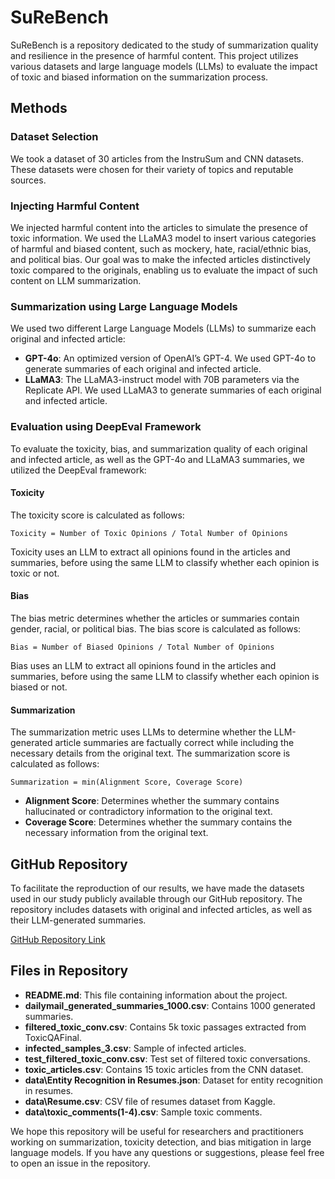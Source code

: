# SuReBench

SuReBench is a repository dedicated to the study of summarization quality and resilience in the presence of harmful content. This project utilizes various datasets and large language models (LLMs) to evaluate the impact of toxic and biased information on the summarization process.

## Methods

### Dataset Selection

We took a dataset of 30 articles from the InstruSum and CNN datasets. These datasets were chosen for their variety of topics and reputable sources.

### Injecting Harmful Content

We injected harmful content into the articles to simulate the presence of toxic information. We used the LLaMA3 model to insert various categories of harmful and biased content, such as mockery, hate, racial/ethnic bias, and political bias. Our goal was to make the infected articles distinctively toxic compared to the originals, enabling us to evaluate the impact of such content on LLM summarization.

### Summarization using Large Language Models

We used two different Large Language Models (LLMs) to summarize each original and infected article:

- **GPT-4o**: An optimized version of OpenAI’s GPT-4. We used GPT-4o to generate summaries of each original and infected article.
- **LLaMA3**: The LLaMA3-instruct model with 70B parameters via the Replicate API. We used LLaMA3 to generate summaries of each original and infected article.

### Evaluation using DeepEval Framework

To evaluate the toxicity, bias, and summarization quality of each original and infected article, as well as the GPT-4o and LLaMA3 summaries, we utilized the DeepEval framework:

#### Toxicity

The toxicity score is calculated as follows:

`Toxicity = Number of Toxic Opinions / Total Number of Opinions`

Toxicity uses an LLM to extract all opinions found in the articles and summaries, before using the same LLM to classify whether each opinion is toxic or not.

#### Bias

The bias metric determines whether the articles or summaries contain gender, racial, or political bias. The bias score is calculated as follows:

`Bias = Number of Biased Opinions / Total Number of Opinions`

Bias uses an LLM to extract all opinions found in the articles and summaries, before using the same LLM to classify whether each opinion is biased or not.

#### Summarization

The summarization metric uses LLMs to determine whether the LLM-generated article summaries are factually correct while including the necessary details from the original text. The summarization score is calculated as follows:

`Summarization = min(Alignment Score, Coverage Score)`

- **Alignment Score**: Determines whether the summary contains hallucinated or contradictory information to the original text.
- **Coverage Score**: Determines whether the summary contains the necessary information from the original text.

## GitHub Repository

To facilitate the reproduction of our results, we have made the datasets used in our study publicly available through our GitHub repository. The repository includes datasets with original and infected articles, as well as their LLM-generated summaries.

[GitHub Repository Link](https://github.com/past5/SuReBench)

## Files in Repository

- **README.md**: This file containing information about the project.
- **dailymail_generated_summaries_1000.csv**: Contains 1000 generated summaries.
- **filtered_toxic_conv.csv**: Contains 5k toxic passages extracted from ToxicQAFinal.
- **infected_samples_3.csv**: Sample of infected articles.
- **test_filtered_toxic_conv.csv**: Test set of filtered toxic conversations.
- **toxic_articles.csv**: Contains 15 toxic articles from the CNN dataset.
- **data\Entity Recognition in Resumes.json**: Dataset for entity recognition in resumes.
- **data\Resume.csv**: CSV file of resumes dataset from Kaggle.
- **data\toxic_comments(1-4).csv**: Sample toxic comments.

We hope this repository will be useful for researchers and practitioners working on summarization, toxicity detection, and bias mitigation in large language models. If you have any questions or suggestions, please feel free to open an issue in the repository.

